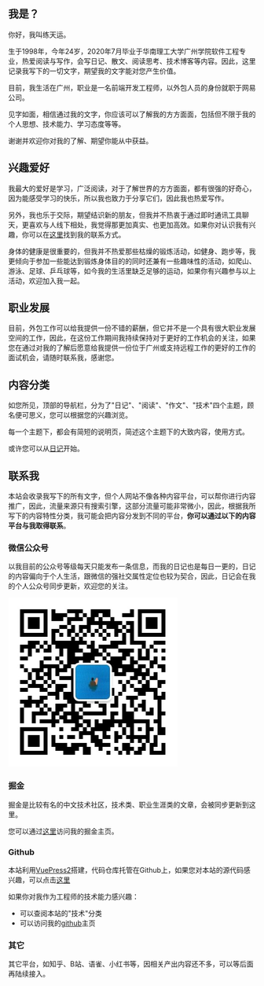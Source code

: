 ## 我是？

你好，我叫练天运。

生于1998年，今年24岁，2020年7月毕业于华南理工大学广州学院软件工程专业，热爱阅读与写作，会写日记、散文、阅读思考、技术博客等内容。因此，这里记录我写下的一切文字，期望我的文字能对您产生价值。

目前，我生活在广州，职业是一名前端开发工程师，以外包人员的身份就职于网易公司。

见字如面，相信通过我的文字，你应该可以了解我的方方面面，包括但不限于我的个人思想、技术能力、学习态度等等。

谢谢并欢迎你对我的了解、期望你能从中获益。

## 兴趣爱好

我最大的爱好是学习，广泛阅读，对于了解世界的方方面面，都有很强的好奇心，因为能感受学习的快乐，所以我也致力于分享它们，因此我也热爱写作。

另外，我也乐于交际，期望结识新的朋友，但我并不热衷于通过即时通讯工具聊天，更喜欢与人线下相处，我觉得那更加真实、也更加高效。如果你对认识我有兴趣，你可以在[这里](/#联系我)找到我的联系方式。

身体的健康是很重要的，但我并不热爱那些枯燥的锻炼活动，如健身、跑步等，我更倾向于参加一些能达到锻炼身体目的的同时还兼有一些趣味性的活动，如爬山、游泳、足球、乒乓球等，如今我的生活里缺乏足够的运动，如果你有兴趣参与以上活动，欢迎加入我一起。
## 职业发展

目前，外包工作可以给我提供一份不错的薪酬，但它并不是一个具有很大职业发展空间的工作，因此，在这份工作期间我持续保持对于更好的工作机会的关注，如果您在通过对我的了解后愿意给我提供一份位于广州或支持远程工作的更好的工作的面试机会，请随时联系我，感谢您。

## 内容分类

如您所见，顶部的导航栏，分为了"日记"、"阅读"、"作文"、"技术"四个主题，顾名便可思义，您可以根据您的兴趣浏览。

每一个主题下，都会有简短的说明页，简述这个主题下的大致内容，使用方式。

或许您可以从[日记](/diary)开始。

## 联系我

本站会收录我写下的所有文字，但个人网站不像各种内容平台，可以帮你进行内容推广，因此，流量来源只有搜索引擎，这部分流量可能非常微小，因此，根据我所写下的内容特性分类，我可能会把内容分发到不同的平台，**你可以通过以下的内容平台与我取得联系**。

### 微信公众号

以我目前的公众号等级每天只能发布一条信息，而我的日记也是每日一更的，日记的内容偏向于个人生活，跟微信的强社交属性定位也较为契合，因此，日记会在我的个人公众号同步更新，欢迎您的关注。

![](./images/wechat.jpg)

### 掘金

掘金是比较有名的中文技术社区，技术类、职业生涯类的文章，会被同步更新到这里。

您可以通过[这里](https://juejin.cn/user/1099974408933079)访问我的掘金主页。

### Github

本站利用[VuePress2](https://v2.vuepress.vuejs.org/zh/)搭建，代码仓库托管在Github上，如果您对本站的源代码感兴趣，可以点击[这里](https://github.com/liantianyun/Blog)

如果你对我作为工程师的技术能力感兴趣：
* 可以查阅本站的"技术"分类
* 可以访问我的[github](https://github.com/liantianyun)主页
### 其它
其它平台，如知乎、B站、语雀、小红书等，因相关产出内容还不多，可以等后面再陆续接入。

